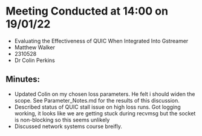 # Meeting Conducted at 14:00 on 19/01/22

* Evaluating the Effectiveness of QUIC When Integrated Into Gstreamer
* Matthew Walker
* 2310528
* Dr Colin Perkins





## Minutes:

* Updated Colin on my chosen loss parameters. He felt i should widen the scope. See Parameter_Notes.md for the results of this discussion.
* Described status of QUIC stall issue on high loss runs. Got logging  working, it looks like we are getting stuck during recvmsg but the socket is non-blocking so this seems unlikely
* Discussed network systems course breifly.



